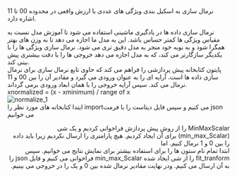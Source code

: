 نرمال  سازی به اسکیل بندی  ویژگی های عددی با ارزش واقعی در محدوده 00 تا 11 اشاره دارد.

نرمال سازی داده ها در یادگیری ماشینی استفاده می شود تا آموزش مدل نسبت به مقیاس ویژگی ها کمتر حساس باشد. این به مدل ما اجازه می دهد تا به وزن های بهتر همگرا شود و به نوبه خود منجر به مدل دقیق تری می شود.
نرمال سازی ویژگی ها را با یکدیگر سازگارتر می کند، که به مدل اجازه می دهد خروجی ها را با دقت بیشتری پیش بینی کند.
<br>
پایتون کتابخانه پیش پردازشی را فراهم می کند که حاوی تابع نرمال  سازی برای نرمال سازی داده ها است. آرایه ای را به عنوان ورودی می گیرد و مقادیر آن را بین 00 و 11 نرمال می کند. سپس آرایه خروجی را با همان ابعاد ورودی برمی گرداند.
<br>
xnormalized = (x - xminimum) / range of x
<br>
![normalize_1](https://user-images.githubusercontent.com/94124607/148944075-58ca7b6b-53d1-4818-9e3a-067d728324a8.jpg)
<br>
ایتدا کتابخانه های مورد نظر را importمی کنیم و سپس فایل دیتاست را با فرمت json می خوانیم 
<br>
<div dir="rtl">
 MinMaxScalar را از روش پیش پردازش فراخوانی کردیم و یک شی (min_max_Scalar) برای آن ایجاد کردیم.  هیچ پارامتری را ارسال نکردیم زیرا باید داده  را بین 0 و 1 نرمال کنیم. اما <br>
  ابتدا تمام نام ستون ها را برای استفاده بیشتر برای نمایش نتایج می خوانیم. سپس fit_tranform را از شی ایجاد شده min_max_Scalar فراخوانی می کنیم و فایل json را به آن ارسال می کنیم.
ودر نهایت مقادیر نرمال شده بین 0 و یک را در حروجی می بینیم.
